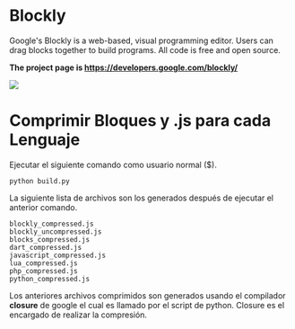 # Blockly

Google's Blockly is a web-based, visual programming editor.  Users can drag
blocks together to build programs.  All code is free and open source.

**The project page is https://developers.google.com/blockly/**

![](https://developers.google.com/blockly/sample.png)

# Comprimir Bloques y .js para cada Lenguaje #

Ejecutar el siguiente comando como usuario normal ($).

```
python build.py
```

La siguiente lista de archivos son los generados después de ejecutar
el anterior comando.
```
blockly_compressed.js
blockly_uncompressed.js
blocks_compressed.js
dart_compressed.js
javascript_compressed.js
lua_compressed.js
php_compressed.js
python_compressed.js
```
Los anteriores archivos comprimidos son generados usando el compilador
**closure** de google el cual es llamado por el script de python. Closure
es el encargado de realizar la compresión. 
